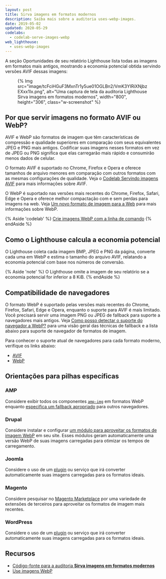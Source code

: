```yaml
---
layout: post
title: Sirva imagens em formatos modernos
description: Saiba mais sobre a auditoria uses-webp-images.
date: 2019-05-02
updated: 2020-05-29
codelabs:
  - codelab-serve-images-webp
web_lighthouse:
  - uses-webp-images
---
```


A seção Oportunidades de seu relatório Lighthouse lista todas as imagens em formatos mais antigos, mostrando a economia potencial obtida servindo versões AVIF dessas imagens:

<figure class="w-figure">{% Img src="image/tcFciHGuF3MxnTr1y5ue01OGLBn2/VmK3YIRiXNjbzEXxx1Ix.png", alt="Uma captura de tela da auditoria Lighthouse Sirva imagens em formatos modernos", width="800", height="306", class="w-screenshot" %}</figure>

## Por que servir imagens no formato AVIF ou WebP?

AVIF e WebP são formatos de imagem que têm características de compressão e qualidade superiores em comparação com seus equivalentes JPEG e PNG mais antigos. Codificar suas imagens nesses formatos em vez de JPEG ou PNG significa que elas carregarão mais rápido e consumirão menos dados de celular.

O formato AVIF é suportado no Chrome, Firefox e Opera e oferece tamanhos de arquivo menores em comparação com outros formatos com as mesmas configurações de qualidade. Veja o [Codelab Servindo imagens AVIF](https://codelabs.developers.google.com/codelabs/avif) para mais informações sobre AVIF.

O WebP é suportado nas versões mais recentes do Chrome, Firefox, Safari, Edge e Opera e oferece melhor compactação com e sem perdas para imagens na web. Veja [Um novo formato de imagem para a Web](https://developers.google.com/speed/webp/) para mais informações sobre WebP.

{% Aside 'codelab' %} [Crie imagens WebP com a linha de comando](/codelab-serve-images-webp) {% endAside %}

## Como o Lighthouse calcula a economia potencial

O Lighthouse coleta cada imagem BMP, JPEG e PNG da página, converte cada uma em WebP e estima o tamanho do arquivo AVIF, relatando a economia potencial com base nos números de conversão.

{% Aside 'note' %} O Lighthouse omite a imagem de seu relatório se a economia potencial for inferior a 8 KiB. {% endAside %}

## Compatibilidade de navegadores

O formato WebP é suportado pelas versões mais recentes do Chrome, Firefox, Safari, Edge e Opera, enquanto o suporte para AVIF é mais limitado. Você precisará servir uma imagem PNG ou JPEG de fallback para suporte a navegadores mais antigos. Veja [Como posso detectar o suporte do navegador a WebP?](https://developers.google.com/speed/webp/faq#how_can_i_detect_browser_support_for_webp) para uma visão geral das técnicas de fallback e a lista abaixo para suporte de navegador de formatos de imagem.

Para conhecer o suporte atual de navegadores para cada formato moderno, verifique os links abaixo:

- [AVIF](https://caniuse.com/#feat=avif)
- [WebP](https://caniuse.com/#feat=webp)

## Orientações para pilhas específicas

### AMP

Considere exibir todos os componentes [`amp-img`](https://amp.dev/documentation/components/amp-img/?format=websites) em formatos WebP enquanto [especifica um fallback apropriado](https://amp.dev/documentation/components/amp-img/#specify-a-fallback-image) para outros navegadores.

### Drupal

Considere instalar e configurar [um módulo para aproveitar os formatos de imagem WebP](https://www.drupal.org/project/project_module?f%5B0%5D=&f%5B1%5D=&f%5B2%5D=&f%5B3%5D=&f%5B4%5D=sm_field_project_type%3Afull&f%5B5%5D=&f%5B6%5D=&text=webp&solrsort=iss_project_release_usage+desc&op=Search) em seu site. Esses módulos geram automaticamente uma versão WebP de suas imagens carregadas para otimizar os tempos de carregamento.

### Joomla

Considere o uso de um [plugin](https://extensions.joomla.org/instant-search/?jed_live%5Bquery%5D=webp) ou serviço que irá converter automaticamente suas imagens carregadas para os formatos ideais.

### Magento

Considere pesquisar no [Magento Marketplace](https://marketplace.magento.com/catalogsearch/result/?q=webp) por uma variedade de extensões de terceiros para aproveitar os formatos de imagem mais recentes.

### WordPress

Considere o uso de um [plugin](https://wordpress.org/plugins/search/convert+webp/) ou serviço que irá converter automaticamente suas imagens carregadas para os formatos ideais.

## Recursos

- [Código-fonte para a auditoria **Sirva imagens em formatos modernos**](https://github.com/GoogleChrome/lighthouse/blob/master/lighthouse-core/audits/byte-efficiency/modern-image-formats.js)
- [Use imagens WebP](/serve-images-webp)

<!-- https://www.reddit.com/r/webdev/comments/gspjwe/serve_images_in_nextgen_formats/ -->
